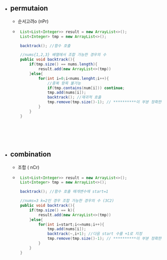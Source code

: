 - ## permutaion
  + 순서고려o (nPr)
  +  ``` java
      List<List<Integer>> result = new ArrayList<>();
      List<Integer> tmp = new ArrayList<>();

      backtrack(); //함수 호출

      //nums{1,2,3} 배열에서 조합 가능한 경우의 수
      public void backtrack(){
          if(tmp.size() == nums.length){
              result.add(new ArrayList<>(tmp))
          }else{
              for(int i=0;i<nums.lenght;i++){
                  //중복 항목 불가능
                  if(tmp.contains(num[i])) continue;
                  tmp.add(nums[i]);
                  backtrack(); //재귀적 호출
                  tmp.remove(tmp.size()-1); // **********이 부분 정확한 이유 공부 후 설명 보충하기
              }
          }
      }
    ```





- ## combination
  + 조합 ( nCr)
  +  ``` java
      List<List<Integer>> result = new ArrayList<>();
      List<Integer> tmp = new ArrayList<>();

      backtrack(); //함수 호출 매개변수에 start=1

      //nums=3 k=2인 경우 조합 가능한 경우의 수 (3C2)
      public void backtrack(){
          if(tmp.size() == k){
              result.add(new ArrayList<>(tmp))
          }else{
              for(int i=start;i<=nums;i++){
                  tmp.add(nums[i]);
                  backtrack(~,i+1); //다음 start 수를 +1로 지정 
                  tmp.remove(tmp.size()-1); // **********이 부분 정확한 이유 공부 후 설명 보충하기
              }
          }
      }
    ```
